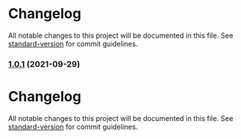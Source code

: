 # Changelog

All notable changes to this project will be documented in this file. See [standard-version](https://github.com/conventional-changelog/standard-version) for commit guidelines.

### [1.0.1](https://github.com/crestamr/AutomaticChangeLog/compare/v1.0.0...v1.0.1) (2021-09-29)

# Changelog

All notable changes to this project will be documented in this file. See [standard-version](https://github.com/conventional-changelog/standard-version) for commit guidelines.
